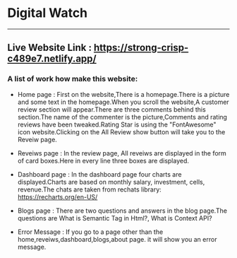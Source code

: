# Digital Watch
***
## Live Website Link : https://strong-crisp-c489e7.netlify.app/

### A list of work how make this website:

* Home page : First on the website,There is a homepage.There is a picture and some text in the homepage.When you scroll the website,A customer review section will appear.There are three comments behind this section.The name of the commenter is the picture,Comments and rating reviews have been tweaked.Rating Star is using the "FontAwesome" icon website.Clicking on the All Review show button will take you to the Reveiw page.

* Reveiws page : In the review page, All reveiws are displayed in the form of card boxes.Here in every line three boxes are displayed.

* Dashboard page : In the dashboard page four charts are displayed.Charts are based on monthly salary, investment, cells, revenue.The chats are taken from rechats library: https://recharts.org/en-US/

* Blogs page : There are two questions and answers in the blog page.The questions are What is Semantic Tag in Html?, What is Context API?

* Error Message : If you go to a page other than the home,reveiws,dashboard,blogs,about page. it will show you an error message.